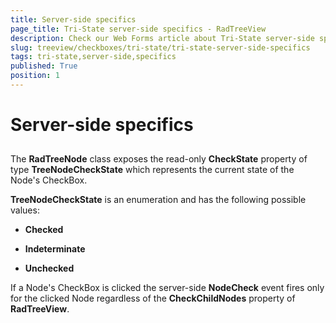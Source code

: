 ```yaml
---
title: Server-side specifics
page_title: Tri-State server-side specifics - RadTreeView
description: Check our Web Forms article about Tri-State server-side specifics.
slug: treeview/checkboxes/tri-state/tri-state-server-side-specifics
tags: tri-state,server-side,specifics
published: True
position: 1
---
```


# Server-side specifics



## 

The **RadTreeNode** class exposes the read-only **CheckState** property of type **TreeNodeCheckState** which represents the current state of the Node's CheckBox.



**TreeNodeCheckState** is an enumeration and has the following possible values:

* **Checked**

* **Indeterminate**

* **Unchecked**



If a Node's CheckBox is clicked the server-side **NodeCheck** event fires only for the clicked Node regardless of the **CheckChildNodes** property of **RadTreeView**.


